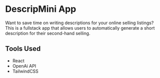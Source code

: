 # DescripMini App

Want to save time on writing descriptions for your online selling listings? This is a fullstack app that allows users to automatically generate a short description for their second-hand selling. 

## Tools Used
 - React
 - OpenAi API
 - TailwindCSS

